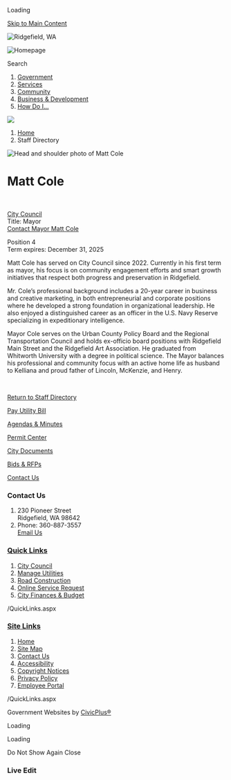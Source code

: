 Loading

[Skip to Main Content](https://ridgefieldwa.us/directory.aspx?eid=10%2F)

![Ridgefield, WA](https://ridgefieldwa.us/ImageRepository/Document?documentID=27)

![Homepage](https://ridgefieldwa.us/ImageRepository/Document?documentID=99)

Search

1. [Government](https://ridgefieldwa.us/27/Government)
2. [Services](https://ridgefieldwa.us/101/Services)
3. [Community](https://ridgefieldwa.us/31/Community)
4. [Business &amp; Development](https://ridgefieldwa.us/35/Business-Development)
5. [How Do I...](https://ridgefieldwa.us/9/How-Do-I)

<!--THE END-->

![](https://ridgefieldwa.us/ImageRepository/Document?documentID=72)

1. [Home](https://ridgefieldwa.us)
2. Staff Directory

![Head and shoulder photo of Matt Cole](https://ridgefieldwa.us/ImageRepository/Document?documentID=2628 "Head and shoulder photo of Matt Cole")

# Matt Cole

 

[City Council](https://ridgefieldwa.us/Directory.aspx?DID=6)  
Title: Mayor  
[Contact Mayor Matt Cole](mailto:Matt.Cole@ridgefieldwa.us)

Position 4  
Term expires: December 31, 2025

Matt Cole has served on City Council since 2022. Currently in his first term as mayor, his focus is on community engagement efforts and smart growth initiatives that respect both progress and preservation in Ridgefield. 

Mr. Cole’s professional background includes a 20-year career in business and creative marketing, in both entrepreneurial and corporate positions where he developed a strong foundation in organizational leadership. He also enjoyed a distinguished career as an officer in the U.S. Navy Reserve specializing in expeditionary intelligence. 

Mayor Cole serves on the Urban County Policy Board and the Regional Transportation Council and holds ex-officio board positions with Ridgefield Main Street and the Ridgefield Art Association. He graduated from Whitworth University with a degree in political science. The Mayor balances his professional and community focus with an active home life as husband to Kelliana and proud father of Lincoln, McKenzie, and Henry. 

 

[Return to Staff Directory](https://ridgefieldwa.us/Directory.aspx)

[Pay Utility Bill](https://ridgefield.merchanttransact.com/Login?url=%2FDefault.aspx)

[Agendas &amp; Minutes](https://ridgefieldwa.portal.civicclerk.com)

[Permit Center](https://ridgefieldwa.us/182/Building-Permitting-Services)

[City Documents](https://lf.ridgefieldwa.us/WebLink/Welcome.aspx?dbid=0&repo=COR)

[Bids &amp; RFPs](https://ridgefieldwa.us/315/Procurement)

[Contact Us](https://ridgefieldwa.us/142/Contact)

### Contact Us

1. 230 Pioneer Street  
   Ridgefield, WA 98642
2. Phone: 360-887-3557  
   [Email Us](mailto:city.mail@ridgefieldwa.us)

### [Quick Links](https://ridgefieldwa.us/QuickLinks.aspx?CID=15)

1. [City Council](https://ridgefieldwa.us/163/City-Council)
2. [Manage Utilities](https://ridgefieldwa.us/233/Manage-Your-Utility-Account)
3. [Road Construction](https://ridgefieldwa.us/220/Road-Construction-and-Traffic-Impacts)
4. [Online Service Request](https://ridgefieldwa.us/207/Access-Ridgefield)
5. [City Finances &amp; Budget](https://ridgefieldwa.us/197/Finance-Department)

/QuickLinks.aspx

### [Site Links](https://ridgefieldwa.us/QuickLinks.aspx?CID=16)

1. [Home](https://ridgefieldwa.us)
2. [Site Map](https://ridgefieldwa.us/sitemap)
3. [Contact Us](https://ridgefieldwa.us/142/Contact)
4. [Accessibility](https://ridgefieldwa.us/accessibility)
5. [Copyright Notices](https://ridgefieldwa.us/copyright)
6. [Privacy Policy](https://ridgefieldwa.us/privacy)
7. [Employee Portal](https://ridgefieldwausa.sharepoint.com)

/QuickLinks.aspx

Government Websites by [CivicPlus®](https://connect.civicplus.com/referral)

Loading

Loading

Do Not Show Again Close

### Live Edit